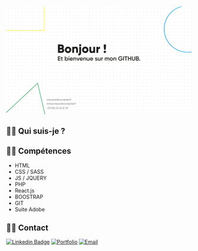 ![cover](https://github.com/paulbouvignies/paulbouvignies/blob/main/assets/cover-master-github.svg)

##  👋🏻 Qui suis-je ? 



##  💪🏻 Compétences 

- HTML
- CSS / SASS
- JS / JQUERY
- PHP
- React.js
- BOOSTRAP
- GIT
- Suite Adobe


## 🤙🏻 Contact

[![Linkedin Badge](https://img.shields.io/badge/linkedin-%230077B5.svg?&style=for-the-badge&logo=linkedin&logoColor=white)](https://www.linkedin.com/in/paulbouvignies/)
[![Portfolio](https://img.shields.io/badge/Portfolio-yellow.svg?&style=for-the-badge)](https://www.paulbouvignies.fr)
[![Email](https://img.shields.io/badge/Email-red.svg?&style=for-the-badge)](mailto:bonjour@paulbouvignies.fr)
